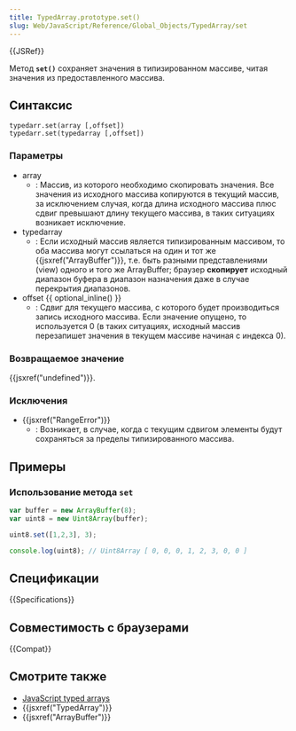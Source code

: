 ```yaml
---
title: TypedArray.prototype.set()
slug: Web/JavaScript/Reference/Global_Objects/TypedArray/set
---
```


{{JSRef}}

Метод **`set()`** сохраняет значения в типизированном массиве, читая значения из предоставленного массива.

## Синтаксис

```
typedarr.set(array [,offset])
typedarr.set(typedarray [,offset])
```

### Параметры

- array
  - : Массив, из которого необходимо скопировать значения. Все значения из исходного массива копируются в текущий массив, за исключением случая, когда длина исходного массива плюс сдвиг превышают длину текущего массива, в таких ситуациях возникает исключение.
- typedarray
  - : Если исходный массив является типизированным массивом, то оба массива могут ссылаться на один и тот же {{jsxref("ArrayBuffer")}}, т.е. быть разными представлениями (view) одного и того же ArrayBuffer; браузер **скопирует** исходный диапазон буфера в диапазон назначения даже в случае перекрытия диапазонов.
- offset {{ optional_inline() }}
  - : Сдвиг для текущего массива, с которого будет производиться запись исходного массива. Если значение опущено, то используется 0 (в таких ситуациях, исходный массив перезапишет значения в текущем массиве начиная с индекса 0).

### Возвращаемое значение

{{jsxref("undefined")}}.

### Исключения

- {{jsxref("RangeError")}}
  - : Возникает, в случае, когда с текущим сдвигом элементы будут сохраняться за пределы типизированного массива.

## Примеры

### Использование метода `set`

```js
var buffer = new ArrayBuffer(8);
var uint8 = new Uint8Array(buffer);

uint8.set([1,2,3], 3);

console.log(uint8); // Uint8Array [ 0, 0, 0, 1, 2, 3, 0, 0 ]
```

## Спецификации

{{Specifications}}

## Совместимость с браузерами

{{Compat}}

## Смотрите также

- [JavaScript typed arrays](/ru/docs/Web/JavaScript/Typed_arrays)
- {{jsxref("TypedArray")}}
- {{jsxref("ArrayBuffer")}}
